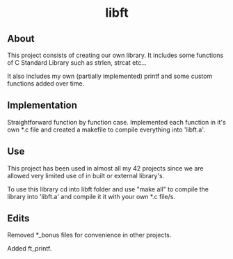 <h1 align="center">
	libft
</h1>

## About 

This project consists of creating our own library. It includes some functions of C Standard Library such as strlen, strcat etc...

It also includes my own (partially implemented) printf and some custom functions added over time.

## Implementation

Straightforward function by function case. Implemented each function in it's own *.c file and created a makefile to compile everything into 'libft.a'.

## Use

This project has been used in almost all my 42 projects since we are allowed very limited use of in built or external library's.

To use this library cd into libft folder and use "make all" to compile the library into 'libft.a' and compile it it with your own *.c file/s.

## Edits

Removed *_bonus files for convenience in other projects.

Added ft_printf.
